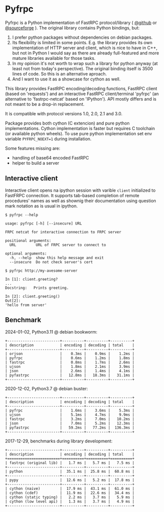 # Pyfrpc

Pyfrpc is a Python implementation of FastRPC protocol/library (
[@github](https://seznam.github.io/frpc/) or
[@sourceforge](http://fastrpc.sourceforge.net/)
). The original library contains Python bindings, but:

1. I prefer python packages without dependencies on debian packages.
2. Its flexibility is limited in some points. E.g. the library provides its own 
implementation of HTTP server and client, which is nice to have in C++, but not 
in Python I would say as there are already full-featured and more mature 
libraries available for those tasks.
3. In my opinion it's not worth to wrap such a library for python anyway (at 
least not from today's perspective). The original binding itself is 3500 lines 
of code. So this is an alternative aproach.
4. And I want to use it as a showcase for cython as well.

This library provides FastRPC encoding/decoding functions, FastRPC client 
(based on 'requests') and an interactive FastRPC client/terminal 'pyfrpc' (an 
alternative to 'fastrpc-netcat' based on 'IPython'). API mostly differs and is 
not meant to be a drop-in replacement.

It is compatible with protocol versions 1.0, 2.0, 2.1 and 3.0.

Package provides both cython (C extencion) and pure python implementations. 
Cython implementation is faster but requires C toolchain (or available python 
wheels). To use pure python implementation set env variable `PYFRPC_NOEXT=1` 
during installation.

Some features missing are:

- handling of base64 encoded FastRPC
- helper to build a server


## Interactive client

Interactive client opens na ipython session with varible `client` initialized to 
FastFRPC connection. It supports tab-based completion of remote procedures' 
names as well as shownig their documentation using question mark notation as is 
usual in ipython.

```
$ pyfrpc --help

usage: pyfrpc [-h] [--insecure] URL

FRPC netcat for interactive connection to FRPC server

positional arguments:
  URL         URL of FRPC server to connect to

optional arguments:
  -h, --help  show this help message and exit
  --insecure  Do not check server's cert
```

```
$ pyfrpc http://my-avesome-server

In [1]: client.greeting?
...
Docstring:   Prints greeting.

In [2]: client.greeting()
Out[2]: 
'hello from server'
```


## Benchmark

2024-01-02, Python3.11 @ debian bookworm:
```
+------------------------+----------+----------+----------+
| description            | encoding | decoding | total    |
+------------------------+----------+----------+----------+
| orjson                 |    0.3ms |    0.9ms |    1.2ms |
| pyfrpc                 |    0.6ms |    1.2ms |    1.8ms |
| fastrpc                |    0.8ms |    1.7ms |    2.6ms |
| ujson                  |    1.8ms |    2.1ms |    3.9ms |
| json                   |    2.6ms |    1.4ms |    4.1ms |
| pyfastrpc              |   12.8ms |   18.3ms |   31.1ms |
+------------------------+----------+----------+----------+
```

2020-12-02, Python3.7 @ debian buster:
```
+------------------------+----------+----------+----------+
| description            | encoding | decoding | total    |
+------------------------+----------+----------+----------+
| pyfrpc                 |    1.6ms |    3.6ms |    5.3ms |
| ujson                  |    5.1ms |    4.7ms |    9.9ms |
| fastrpc                |    3.2ms |    7.0ms |   10.2ms |
| json                   |    7.0ms |    5.2ms |   12.3ms |
| pyfastrpc              |   59.2ms |   77.2ms |  136.3ms |
+------------------------+----------+----------+----------+
```

2017-12-29, benchmarks during library development:
```
+------------------------+----------+----------+----------+
| description            | encoding | decoding | total    |
+========================+==========+==========+==========+
| fastrpc (original lib) |   1.7 ms |   5.7 ms |   7.5 ms |
+------------------------+----------+----------+----------+
| python                 |  35.1 ms |  25.8 ms |  60.8 ms |
+------------------------+----------+----------+----------+
| pypy                   |  12.6 ms |   5.2 ms |  17.8 ms |
+------------------------+----------+----------+----------+
| cython (naive)         |  17.9 ms |  43.1 ms |  61.0 ms |
| cython (cdef)          |  11.9 ms |  22.6 ms |  34.4 ms |
| cython (static typing) |   2.2 ms |   3.7 ms |   5.9 ms |
| cython (low level api) |   1.3 ms |   3.7 ms |   4.9 ms |
+------------------------+----------+----------+----------+
```
